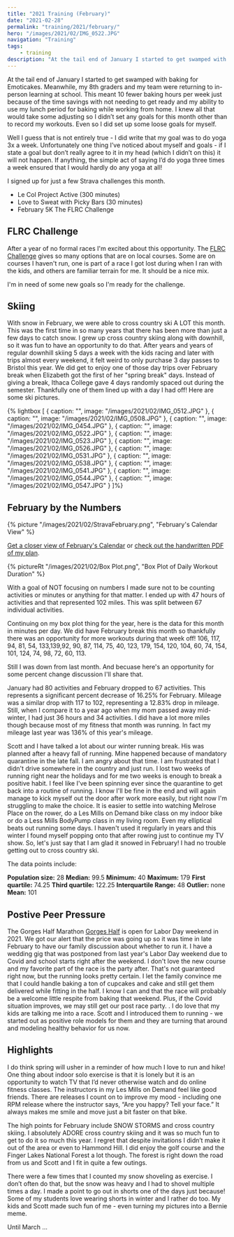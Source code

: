 ```yaml
---
title: "2021 Training (February)"
date: "2021-02-28"
permalink: "training/2021/february/"
hero: "/images/2021/02/IMG_0522.JPG"
navigation: "Training"
tags:
    - training
description: "At the tail end of January I started to get swamped with baking for Emoticakes. Meanwhile, my 8th graders and my team were returning to in-person learning at school. This meant 10 fewer baking hours per week just because of the time savings with not needing to get ready and my ability to use my lunch period for baking while working from home."
---
```


At the tail end of January I started to get swamped with baking for Emoticakes. Meanwhile, my 8th graders and my team were returning to in-person learning at school. This meant 10 fewer baking hours per week just because of the time savings with not needing to get ready and my ability to use my lunch period for baking while working from home. I knew all that would take some adjusting so I didn’t set any goals for this month other than to record my workouts. 
Even so I did set up some loose goals for myself.

Well I guess that is not entirely true - I did write that my goal was to do yoga 3x a week. Unfortunately one thing I’ve noticed about myself and goals - if I state a goal but don’t really agree to it in my head (which I didn’t on this) it will not happen. If anything, the simple act of saying I’d do yoga three times a week ensured that I would hardly do any yoga at all!

I signed up for just a few Strava challenges this month.

- Le Col Project Active (300 minutes)
- Love to Sweat with Picky Bars (30 minutes)
- February 5K The FLRC Challenge

## FLRC Challenge

After a year of no formal races I'm excited about this opportunity. The [FLRC Challenge](https://fingerlakesrunners.org/challenge/) gives so many options that are on local courses. Some are on courses I haven't run, one is part of a race I got lost during when I ran with the kids, and others are familiar terrain for me. It should be a nice mix. 

I'm in need of some new goals so I'm ready for the challenge.

## Skiing

With snow in February, we were able to cross country ski A LOT this month. This was the first time in so many years that there has been more than just a few days to catch snow. I grew up cross country skiing along with downhill, so it was fun to have an opportunity to do that. After years and years of regular downhill skiing 5 days a week with the kids racing and later with trips almost every weekend, it felt weird to only purchase 3 day passes to Bristol this year. We did get to enjoy one of those day trips over February break when Elizabeth got the first of her "spring break" days. Instead of giving a break, Ithaca College gave 4 days randomly spaced out during the semester. Thankfully one of them lined up with a day I had off! Here are some ski pictures.

{% lightbox [
    { caption: "", image: "/images/2021/02/IMG_0512.JPG" },
    { caption: "", image: "/images/2021/02/IMG_0508.JPG" },
    { caption: "", image: "/images/2021/02/IMG_0454.JPG" },
    { caption: "", image: "/images/2021/02/IMG_0522.JPG" },
    { caption: "", image: "/images/2021/02/IMG_0523.JPG" },
    { caption: "", image: "/images/2021/02/IMG_0526.JPG" },
    { caption: "", image: "/images/2021/02/IMG_0531.JPG" },
    { caption: "", image: "/images/2021/02/IMG_0538.JPG" },
    { caption: "", image: "/images/2021/02/IMG_0541.JPG" },
    { caption: "", image: "/images/2021/02/IMG_0544.JPG" },
    { caption: "", image: "/images/2021/02/IMG_0547.JPG" }
]%}

## February by the Numbers

{% picture "/images/2021/02/StravaFebruary.png", "February's Calendar View" %}

[Get a closer view of February's Calendar](/images/2021/02/StravaFebruary.png) or [check out the handwritten PDF of my plan](/static/pdf/2021-February-Plan.pdf).

{% pictureRt "/images/2021/02/Box Plot.png", "Box Plot of Daily Workout Duration" %}

With a goal of NOT focusing on numbers I made sure not to be counting activities or minutes or anything for that matter. I ended up with 47 hours of activities and that represented 102 miles. This was split between 67 individual activities. 

Continuing on my box plot thing for the year, here is the data for this month in minutes per day. We did have February break this month so thankfully there was an opportunity for more workouts during that week off! 106, 117, 94, 81, 54, 133,139,92, 90, 87, 114, 75, 40, 123, 179, 154, 120, 104, 60, 74, 154, 101, 124, 74, 98, 72, 60, 113. 

Still I was down from last month. And becuase here's an opportunity for some percent change discussion I'll share that.

January had 80 activities and February dropped to 67 activities. This represents a significant percent decrease of 16.25% for February. Mileage was a similar drop with 117 to 102, representing a 12.83% drop in mileage. Still, when I compare it to a year ago when my mom passed away mid-winter, I had just 36 hours and 34 activities. I did have a lot more miles though because most of my fitness that month was running. In fact my mileage last year was 136% of this year's mileage.

Scott and I have talked a lot about our winter running break. His was planned after a heavy fall of running. Mine happened because of mandatory quarantine in the late fall. I am angry about that time. I am frustrated that I didn't drive somewhere in the country and just run. I lost two weeks of running right near the holidays and for me two weeks is enough to break a positive habit. I feel like I've been spinning ever since the quarantine to get back into a routine of running. I know I'll be fine in the end and will again manage to kick myself out the door after work more easily, but right now I'm struggling to make the choice. It is easier to settle into watching Melrose Place on the rower, do a Les Mills on Demand bike class on my indoor bike or do a Less Mills BodyPump class in my living room. Even my elliptical beats out running some days. I haven't used it regularly in years and this winter I found myself popping onto that after rowing just to continue my TV show. So, let's just say that I am glad it snowed in February! I had no trouble getting out to cross country ski.

The data points include: 

**Population size:** 28
**Median:** 99.5
**Minimum:** 40
**Maximum:** 179
**First quartile:** 74.25
**Third quartile:** 122.25
**Interquartile Range:** 48
**Outlier:** none
**Mean:** 101

## Postive Peer Pressure

The Gorges Half Marathon [Gorges Half](https://runsignup.com/Race/NY/Ithaca/GorgesIthaca) is open for Labor Day weekend in 2021. We got our alert that the price was going up so it was time in late February to have our family discussion about whether to run it. I have a wedding gig that was postponed from last year's Labor Day weekend due to Covid and school starts right after the weekend. I don't love the new course and my favorite part of the race is the party after. That's not guaranteed right now, but the running looks pretty certain. I let the family convince me that I could handle baking a ton of cupcakes and cake and still get them delivered while fitting in the half. I know I can and that the race will probably be a welcome little respite from baking that weekend. Plus, if the Covid situation improves, we may still get our post race party. . I do love that my kids are talking me into a race. Scott and I introduced them to running - we started out as positive role models for them and they are turning that around and modeling healthy behavior for us now.

## Highlights

 I do think spring will usher in a reminder of how much I love to run and hike! One thing about indoor solo exercise is that it is lonely but it is an opportunity to watch TV that I’d never otherwise watch and do online fitness classes. The instructors in my Les Mills on Demand feel like good friends. There are releases I count on to improve my mood - including one RPM release where the instructor says, “Are you happy? Tell your face.” It always makes me smile and move just a bit faster on that bike.

The high points for February include SNOW STORMS and cross country skiing. I absolutely ADORE cross country skiing and it was so much fun to get to do it so much this year. I regret that despite invitations I didn’t make it out of the area or even to Hammond Hill. I did enjoy the golf course and the Finger Lakes National Forest a lot though. The forest is right down the road from us and Scott and I fit in quite a few outings. 

There were a few times that I counted my snow shoveling as exercise. I don’t often do that, but the snow was heavy and I had to shovel multiple times a day. I made a point to go out in shorts one of the days just because! Some of my students love wearing shorts in winter and I rather do too. My kids and Scott made such fun of me - even turning my pictures into a Bernie meme. 

Until March ...


